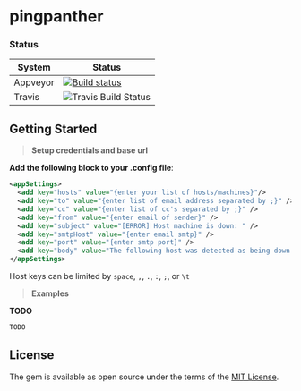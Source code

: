 # pingpanther

### Status
|System|Status|
|--|--|
|Appveyor|[![Build status](https://ci.appveyor.com/api/projects/status/c5siwow7t6ekmw5f?svg=true)](https://ci.appveyor.com/project/inkandthunder/pingpanther)|
|Travis|![Travis Build Status](https://travis-ci.org/inkandthunder/pingpanther.svg?branch=master)|


## Getting Started

> __Setup credentials and base url__

**Add the following block to your .config file**:

```xml
<appSettings>
  <add key="hosts" value="{enter your list of hosts/machines}"/>
  <add key="to" value="{enter list of email address separated by ;}" />
  <add key="cc" value="{enter list of cc's separated by ;}" />
  <add key="from" value="{enter email of sender}" />
  <add key="subject" value="[ERROR] Host machine is down: " />
  <add key="smtpHost" value="{enter email smtp}" />
  <add key="port" value="{enter smtp port}" />
  <add key="body" value="The following host was detected as being down. Please investigate:" />
</appSettings>
```
Host keys can be limited by `space`, `,`, `.`, `:`, `;`, or `\t` 

> __Examples__

__TODO__

```C#	
TODO
```

## License

The gem is available as open source under the terms of the [MIT License](https://opensource.org/licenses/MIT).

